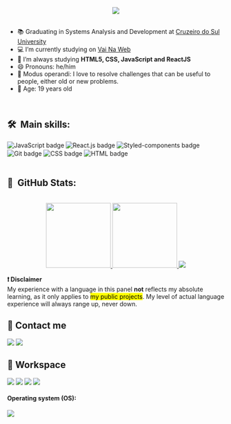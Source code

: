 <div align="center">
  <img src="https://user-images.githubusercontent.com/88857655/170327371-1a6ec467-fc49-4874-8444-e86dbf38298b.png" />
</div>

<br>

- 📚 Graduating in Systems Analysis and Development at [Cruzeiro do Sul University](https://www.cruzeirodosul.edu.br) 
- 💻 I’m currently studying on [Vai Na Web](https://www.vainaweb.com.br)
- 🌱 I’m always studying **HTML5, CSS, JavaScript and ReactJS**
- 😄 Pronouns: he/him
- 🧩 Modus operandi: I love to resolve challenges that can be useful to people, either old or new problems.
- 🎂 Age: 19 years old

<br>

## 🛠 &nbsp;Main skills:

<div>
  <img align="center" alt="JavaScript badge" src="https://img.shields.io/badge/JavaScript-F7DF1E?style=for-the-badge&logo=javascript&logoColor=black" />
  <img align="center" alt="React.js badge" src="https://img.shields.io/badge/React-20232A?style=for-the-badge&logo=react&logoColor=61DAFB" />
  <img align="center" alt="Styled-components badge" src="https://img.shields.io/badge/styled--components-DB7093?style=for-the-badge&logo=styled-components&logoColor=white" />
  <img align="center" alt="Git badge" src="https://img.shields.io/badge/Git-E34F26?style=for-the-badge&logo=git&logoColor=white" />
  <img align="center" alt="CSS badge" src="https://img.shields.io/badge/CSS3-1572B6?style=for-the-badge&logo=css3&logoColor=white" />
  <img align="center" alt="HTML badge" src="https://img.shields.io/badge/HTML5-E34F26?style=for-the-badge&logo=html5&logoColor=white" />
</div>



<br>

## 🔄 &nbsp;GitHub Stats:
<br>

<div align="center">
  <a href="https://github.com/hamomgs">
    <img height="150em" src="https://github-readme-stats.vercel.app/api?username=hamomgs&show_icons=true&theme=nightowl&include_all_commits=true&count_private=true" />
    <img height="150em" src="https://github-readme-stats.vercel.app/api/top-langs/?username=hamomgs&layout=compact&langs_count=7&theme=nightowl" />
    
    
  </a>
  <img src="https://github.com/hamomgs/hamomgs/blob/output/github-contribution-grid-snake.svg" />
</div>

**❗ Disclaimer**  
My experience with a language in this panel <strong>not</strong> reflects my absolute learning, as it only applies to <mark>my public projects</mark>.
My level of actual language experience will always range up, never down.

 ## 📧 Contact me
  <div>
   <a href ="mailto:hamomgomer947@gmail.com"><img src="https://img.shields.io/badge/Gmail-D14836?style=for-the-badge&logo=gmail&logoColor=white" target="_blank"></a>
   <a href="https://www.linkedin.com/in/hamomgs/" target="_blank"><img src="https://img.shields.io/badge/-LinkedIn-%230077B5?style=for-the-badge&logo=linkedin&logoColor=white" target="_blank"></a> 
  </div>
 
  ## 💠 Workspace

  <div>
    <img src="https://img.shields.io/badge/VISUAL%20STUDIO%20CODE-%230077B5?style=for-the-badge&logo=visualstudiocode&logoColor=white" />
    <img src="https://img.shields.io/badge/Vercel-000000?style=for-the-badge&logo=vercel&logoColor=white" />
    <img src="https://img.shields.io/badge/Trello-0052CC?style=for-the-badge&logo=trello&logoColor=white" />
    <img src="https://img.shields.io/badge/Notion-000000?style=for-the-badge&logo=notion&logoColor=white" />
  </div>
  
  #### Operating system (OS):
  <div>
    <img src="https://img.shields.io/badge/Windows-0078D6?style=for-the-badge&logo=windows&logoColor=white" />
  </div>
